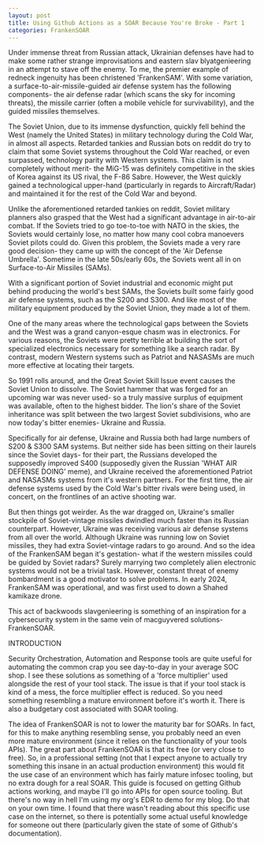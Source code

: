 ```yaml
---
layout: post
title: Using Github Actions as a SOAR Because You're Broke - Part 1
categories: FrankenSOAR
---
```


Under immense threat from Russian attack, Ukrainian defenses have had to make some rather strange improvisations and eastern slav blyatgenieering in an attempt to stave off the enemy. To me, the premier example of redneck ingenuity has been christened 'FrankenSAM'. With some variation, a surface-to-air-missile-guided air defense system has the following components- the air defense radar (which scans the sky for incoming threats), the missile carrier (often a mobile vehicle for survivability), and the guided missiles themselves.

The Soviet Union, due to its immense dysfunction, quickly fell behind the West (namely the United States) in military technology during the Cold War, in almost all aspects. Retarded tankies and Russian bots on reddit do try to claim that some Soviet systems throughout the Cold War reached, or even surpassed, technology parity with Western systems. This claim is not completely without merit- the MiG-15 was definitely competitive in the skies of Korea against its US rival, the F-86 Sabre. However, the West quickly gained a technological upper-hand (particularly in regards to Aircraft/Radar) and maintained it for the rest of the Cold War and beyond. 

Unlike the aforementioned retarded tankies on reddit, Soviet military planners also grasped that the West had a significant advantage in air-to-air combat. If the Soviets tried to go toe-to-toe with NATO in the skies, the Soviets would certainly lose, no matter how many cool cobra manoevers Soviet pilots could do. Given this problem, the Soviets made a very rare good decision- they came up with the concept of the 'Air Defense Umbrella'. Sometime in the late 50s/early 60s, the Soviets went all in on Surface-to-Air Missiles (SAMs).

With a significant portion of Soviet industrial and economic might put behind producing the world's best SAMs, the Soviets built some fairly good air defense systems, such as the S200 and S300. And like most of the military equipment produced by the Soviet Union, they made a lot of them.

One of the many areas where the technological gaps between the Soviets and the West was a grand canyon-esque chasm was in electronics. For various reasons, the Soviets were pretty terrible at building the sort of specialized electronics necessary for something like a search radar. By contrast, modern Western systems such as Patriot and NASASMs are much more effective at locating their targets.

So 1991 rolls around, and the Great Soviet Skill Issue event causes the Soviet Union to dissolve. The Soviet hammer that was forged for an upcoming war was never used- so a truly massive surplus of equipment was available, often to the highest bidder. The lion's share of the Soviet inheritance was split between the two largest Soviet subdivisions, who are now today's bitter enemies- Ukraine and Russia.

Specifically for air defense, Ukraine and Russia both had large numbers of S200 & S300 SAM systems. But neither side has been sitting on their laurels since the Soviet days- for their part, the Russians developed the supposedly improved S400 (supposedly given the Russian 'WHAT AIR DEFENSE DOING' meme), and Ukraine received the aforementioned Patriot and NASASMs systems from it's western partners. For the first time, the air defense systems used by the Cold War's bitter rivals were being used, in concert, on the frontlines of an active shooting war.

But then things got weirder. As the war dragged on, Ukraine's smaller stockpile of Soviet-vintage missiles dwindled much faster than its Russian counterpart. However, Ukraine was receiving various air defense systems from all over the world. Although Ukraine was running low on Soviet missiles, they had extra Soviet-vintage radars to go around. And so the idea of the FrankenSAM began it's gestation- what if the western missiles could be guided by Soviet radars? Surely marrying two completely alien electronic systems would not be a trivial task. However, constant threat of enemy bombardment is a good motivator to solve problems. In early 2024, FrankenSAM was operational, and was first used to down a Shahed kamikaze drone.

This act of backwoods slavgenieering is something of an inspiration for a cybersecurity system in the same vein of macguyvered solutions- FrankenSOAR. 


INTRODUCTION

Security Orchestration, Automation and Response tools are quite useful for automating the common crap you see day-to-day in your average SOC shop. I see these solutions as something of a 'force multiplier' used alongside the rest of your tool stack. The issue is that if your tool stack is kind of a mess, the force multiplier effect is reduced. So you need something resembling a mature environment before it's worth it. There is also a budgetary cost associated with SOAR tooling.

The idea of FrankenSOAR is not to lower the maturity bar for SOARs. In fact, for this to make anything resembling sense, you probably need an even more mature environment (since it relies on the functionality of your tools APIs). The great part about FrankenSOAR is that its free (or very close to free). So, in a professional setting (not that I expect anyone to actually try something this insane in an actual production environment) this would fit the use case of an environment which has fairly mature infosec tooling, but no extra dough for a real SOAR. This guide is focused on getting Github actions working, and maybe I'll go into APIs for open source tooling. But there's no way in hell I'm using my org's EDR to demo for my blog. Do that on your own time. I found that there wasn't reading about this specific use case on the internet, so there is potentially some actual useful knowledge for someone out there (particularly given the state of some of Github's documentation).
